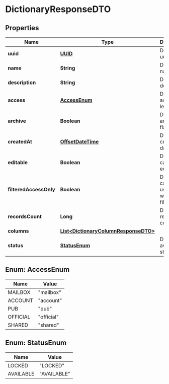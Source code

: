 # DictionaryResponseDTO

## Properties
Name | Type | Description | Notes
------------ | ------------- | ------------- | -------------
**uuid** | [**UUID**](UUID.md) | Dictionary uuid | 
**name** | **String** | Dictionary name | 
**description** | **String** | Dictionary description | 
**access** | [**AccessEnum**](#AccessEnum) | Dictionary access level | 
**archive** | **Boolean** | Dictionary archived flag | 
**createdAt** | [**OffsetDateTime**](OffsetDateTime.md) | Dictionary created date | 
**editable** | **Boolean** | Dictionary can be edited | 
**filteredAccessOnly** | **Boolean** | Dictionary can be used only with filtering | 
**recordsCount** | **Long** | Dictionary records count |  [optional]
**columns** | [**List&lt;DictionaryColumnResponseDTO&gt;**](DictionaryColumnResponseDTO.md) |  |  [optional]
**status** | [**StatusEnum**](#StatusEnum) | Dictionary availability status |  [optional]

<a name="AccessEnum"></a>
## Enum: AccessEnum
Name | Value
---- | -----
MAILBOX | &quot;mailbox&quot;
ACCOUNT | &quot;account&quot;
PUB | &quot;pub&quot;
OFFICIAL | &quot;official&quot;
SHARED | &quot;shared&quot;

<a name="StatusEnum"></a>
## Enum: StatusEnum
Name | Value
---- | -----
LOCKED | &quot;LOCKED&quot;
AVAILABLE | &quot;AVAILABLE&quot;
